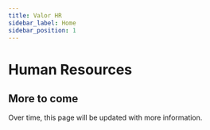 ```yaml
---
title: Valor HR
sidebar_label: Home
sidebar_position: 1
---
```


# Human Resources

## More to come

Over time, this page will be updated with more information.
